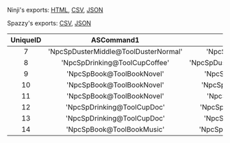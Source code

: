 Ninji's exports: [HTML](https://wuffs.org/acnh/bcsv_150/html/NpcSpServiceMotionWork.html), [CSV](https://wuffs.org/acnh/bcsv_150/csv/NpcSpServiceMotionWork.csv), [JSON](https://wuffs.org/acnh/bcsv_150/json/NpcSpServiceMotionWork.json)

Spazzy's exports: [CSV](https://github.com/McSpazzy/acnh-csv/blob/master/NpcSpServiceMotionWork.csv), [JSON](https://github.com/McSpazzy/acnh-json/blob/master/NpcSpServiceMotionWork.json)

| UniqueID | ASCommand1 | ASCommand2 | ASCommand3 | ASCommand4 | ASCommand5 | ASCommand6 | ASCommand7 | ASCommand8 | Label | Rate1 | Rate2 | Rate3 | Rate4 | Rate5 | Rate6 | Rate7 | Rate8 |
|:--:|:--:|:--:|:--:|:--:|:--:|:--:|:--:|:--:|:--:|:--:|:--:|:--:|:--:|:--:|:--:|:--:|:--:|
| 7 | 'NpcSpDusterMiddle@ToolDusterNormal' | 'NpcSpWatering@ToolSpray' | 'NpcSpWatchDisplay' | 'NpcSpBookSit@ToolBookNovel' | 'MaReSleep' | 'NpcSpArrange' | '' | '' | 'szaOffice' | 10 | 15 | 10 | 45 | 7 | 13 | 0 | 0 | 
| 8 | 'NpcSpDrinking@ToolCupCoffee' | 'NpcSpDusterHigh@ToolDusterNormal' | 'NpcSpBook@ToolBookMusic' | 'NpcSpArrange' | 'NpcSpTyping' | 'NpcSpBookSit@ToolBookNovel' | 'NpcSpDrinkingSit@ToolCupCoffee' | '' | 'rcoOffice' | 10 | 10 | 10 | 10 | 20 | 20 | 20 | 0 | 
| 9 | 'NpcSpBook@ToolBookNovel' | 'NpcSpDrinking@ToolCanTea' | '' | '' | '' | '' | '' | '' | 'rco' | 50 | 50 | 0 | 0 | 0 | 0 | 0 | 0 | 
| 10 | 'NpcSpBook@ToolBookNovel' | 'NpcSpDrinking@ToolCanJuice' | '' | '' | '' | '' | '' | '' | 'rct' | 50 | 50 | 0 | 0 | 0 | 0 | 0 | 0 | 
| 11 | 'NpcSpBook@ToolBookNovel' | 'NpcSpBook@ToolBookFish' | 'NpcSpBook@ToolBookFossil' | '' | '' | '' | '' | '' | 'owl' | 25 | 25 | 50 | 0 | 0 | 0 | 0 | 0 | 
| 12 | 'NpcSpDrinking@ToolCupDoc' | 'NpcSpBook@ToolBookExercise' | 'NpcSpDrinking@ToolCanTea' | '' | '' | '' | '' | '' | 'doc' | 25 | 50 | 25 | 0 | 0 | 0 | 0 | 0 | 
| 13 | 'NpcSpDrinking@ToolCupDoc' | 'NpcSpBook@ToolBookMusic' | 'NpcSpTyping' | 'NpcSpBook@ToolBookComic' | '' | '' | '' | '' | 'dod' | 30 | 15 | 40 | 15 | 0 | 0 | 0 | 0 | 
| 14 | 'NpcSpBook@ToolBookMusic' | 'NpcSpDrinking@ToolCupCoffee' | 'NpcSpBook@ToolBookFashion' | 'NpcSpTambourineSound@ToolTambourine' | 'NpcSpYoga' | '' | '' | '' | 'spn' | 15 | 25 | 10 | 25 | 25 | 0 | 0 | 0 | 
